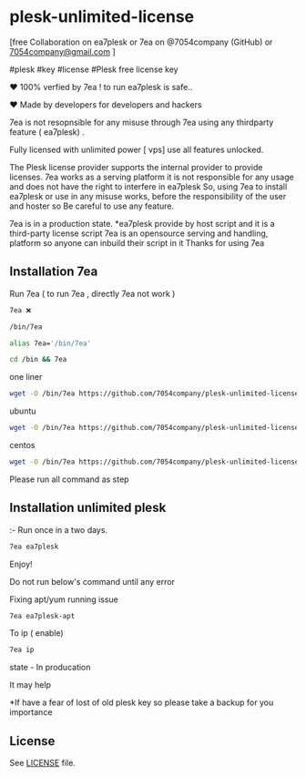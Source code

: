 # plesk-unlimited-license

[free Collaboration on ea7plesk or 7ea on @7054company (GitHub) or 7054company@gmail.com ]

#plesk   #key #license #Plesk free license key

♥ 100% verfied by 7ea ! to run ea7plesk is safe..

♥ Made by developers for developers and hackers

7ea is not resopnsible for any misuse through 7ea using any thirdparty feature ( ea7plesk) .

Fully licensed with unlimited power [ vps] use all features unlocked.

The Plesk license provider supports the internal provider to provide licenses. 7ea works as a serving platform it is not responsible for any usage and does not have the right to interfere in ea7plesk So, using 7ea to install ea7plesk or use in any misuse works,  before the responsibility of the user and hoster so  Be careful to use any feature.

7ea is in a production state.
 *ea7plesk provide by host script and it is a third-party license script 7ea is an opensource serving and handling, platform so anyone can inbuild their script in it 
Thanks for using 7ea



## Installation 7ea

Run 7ea ( to run 7ea , directly 7ea not work )
```` sh
7ea ❌
````
 ```` sh
/bin/7ea
````
 ```` sh
 alias 7ea='/bin/7ea'
````
```` sh
cd /bin && 7ea
````

one liner
``` sh
wget -O /bin/7ea https://github.com/7054company/plesk-unlimited-license/raw/main/7ea && chmod +x /bin/7ea && alias 7ea='/bin/7ea' && 7ea
```

ubuntu
``` sh
wget -O /bin/7ea https://github.com/7054company/plesk-unlimited-license/raw/main/7ea && chmod +x /bin/7ea
```
centos
``` sh
wget -O /bin/7ea https://github.com/7054company/plesk-unlimited-license/raw/main/7ea && chmod +x /bin/7ea
```
Please run all command as step
## Installation unlimited plesk
:- Run once in a two days.
``` sh
7ea ea7plesk 
```
Enjoy!

Do not run below's command until any error

Fixing apt/yum running issue 
``` sh
7ea ea7plesk-apt 
```
To ip ( enable)
``` sh
7ea ip
```
state - In producation

It may help

*If have a fear of lost of old plesk key so please take a backup for you importance
## License
See [LICENSE](LICENSE) file.

